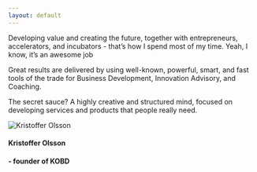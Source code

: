 ```yaml
---
layout: default
---
```


<div class="home">

  <p>Developing value and creating the future, together with entrepreneurs, accelerators, and incubators - that’s how I spend most of my time. Yeah, I know, it’s an awesome job</p>

  <p>Great results are delivered by using well-known, powerful, smart, and fast tools of the trade for Business Development, Innovation Advisory, and Coaching.</p>

  <p>The secret sauce? A highly creative and structured mind, focused on developing services and products that people really need.</p>


  <div class="me">
    <img src="{{ site.baseurl }}/assets/krol.jpg" alt="Kristoffer Olsson">
    <h4 class="name">Kristoffer Olsson</h4>
    <h4>- founder of KOBD</h4>
  </div>

</div>

